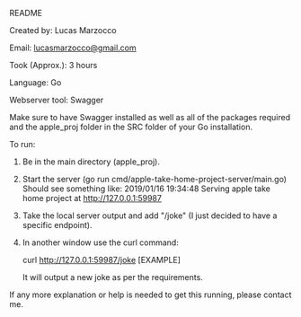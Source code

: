 README

Created by: Lucas Marzocco

Email: lucasmarzocco@gmail.com

Took (Approx.): 3 hours

Language: Go

Webserver tool: Swagger

Make sure to have Swagger installed as well as all of the packages required and the apple_proj folder in the SRC folder of your Go installation.

To run:

1) Be in the main directory (apple_proj).
2) Start the server (go run cmd/apple-take-home-project-server/main.go)
	Should see something like: 2019/01/16 19:34:48 Serving apple take home project at http://127.0.0.1:59987
3) Take the local server output and add "/joke" (I just decided to have a specific endpoint).
4) In another window use the curl command:
	
	curl http://127.0.0.1:59987/joke [EXAMPLE]

	It will output a new joke as per the requirements.

If any more explanation or help is needed to get this running, please contact me.




